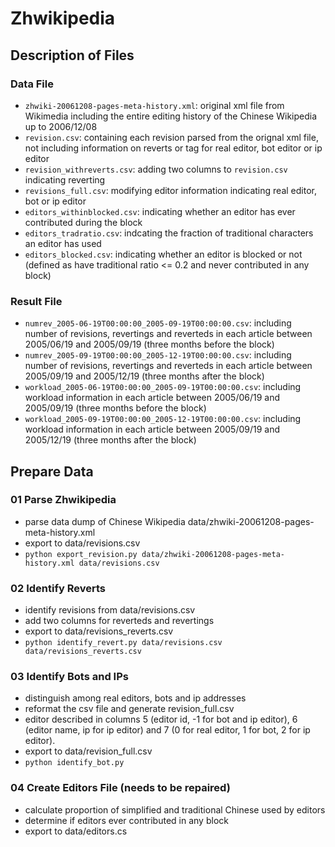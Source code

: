 # Zhwikipedia
## Description of Files
### Data File
* ```zhwiki-20061208-pages-meta-history.xml```: original xml file from Wikimedia including the entire editing history of the Chinese Wikipedia up to 2006/12/08
* ```revision.csv```: containing each revision parsed from the orignal xml file, not including information on reverts or tag for real editor, bot editor or ip editor
* ```revision_withreverts.csv```: adding two columns to ```revision.csv``` indicating reverting
* ```revisions_full.csv```: modifying editor information indicating real editor, bot or ip editor
* ```editors_withinblocked.csv```: indicating whether an editor has ever contributed during the block
* ```editors_tradratio.csv```: indcating the fraction of traditional characters an editor has used
* ```editors_blocked.csv```: indicating whether an editor is blocked or not (defined as have traditional ratio <= 0.2 and never contributed in any block)

### Result File
* ```numrev_2005-06-19T00:00:00_2005-09-19T00:00:00.csv```: including number of revisions, revertings and reverteds in each article between 2005/06/19 and 2005/09/19 (three months before the block)
* ```numrev_2005-09-19T00:00:00_2005-12-19T00:00:00.csv```: including number of revisions, revertings and reverteds in each article between 2005/09/19 and 2005/12/19 (three months after the block)
* ```workload_2005-06-19T00:00:00_2005-09-19T00:00:00.csv```: including workload information in each article between 2005/06/19 and 2005/09/19 (three months before the block)
* ```workload_2005-09-19T00:00:00_2005-12-19T00:00:00.csv```: including workload information in each article between 2005/09/19 and 2005/12/19 (three months after the block)


## Prepare Data
### 01 Parse Zhwikipedia
* parse data dump of Chinese Wikipedia data/zhwiki-20061208-pages-meta-history.xml
* export to data/revisions.csv
* ```python export_revision.py data/zhwiki-20061208-pages-meta-history.xml data/revisions.csv```

### 02 Identify Reverts
* identify revisions from data/revisions.csv
* add two columns for reverteds and revertings
* export to data/revisions_reverts.csv
* ```python identify_revert.py data/revisions.csv data/revisions_reverts.csv```

### 03 Identify Bots and IPs
* distinguish among real editors, bots and ip addresses
* reformat the csv file and generate revision_full.csv
* editor described in columns 5 (editor id, -1 for bot and ip editor), 6 (editor name, ip for ip editor) and 7 (0 for real editor, 1 for bot, 2 for ip editor).
* export to data/revision_full.csv
* ```python identify_bot.py```

### 04 Create Editors File (needs to be repaired)
* calculate proportion of simplified and traditional Chinese used by editors
* determine if editors ever contributed in any block
* export to data/editors.cs

